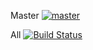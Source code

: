 Master
[![master](https://jeremytcd.visualstudio.com/Test.AzurePipelines/_apis/build/status/Test.AzurePipelines-CI?branchName=master)](https://jeremytcd.visualstudio.com/Test.AzurePipelines/_build/latest?definitionId=4&branchName=master)

All
[![Build Status](https://jeremytcd.visualstudio.com/Test.AzurePipelines/_apis/build/status/Test.AzurePipelines-CI)](https://jeremytcd.visualstudio.com/Test.AzurePipelines/_build/latest?definitionId=4)